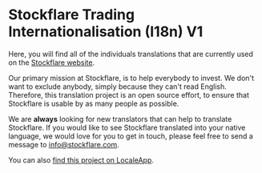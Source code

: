 # Stockflare Trading Internationalisation (I18n) V1

Here, you will find all of the individuals translations that are currently used on the [Stockflare website](https://m.stockflare.com).

Our primary mission at Stockflare, is to help everybody to invest. We don't want to exclude anybody, simply because they can't read English. Therefore, this translation project is an open source effort, to ensure that Stockflare is usable by as many people as possible.

We are __always__ looking for new translators that can help to translate Stockflare. If you would like to see Stockflare translated into your native language, we would love for you to get in touch, please feel free to send a message to [info@stockflare.com](mailto:info@stockflare.com).

You can also [find this project on LocaleApp](https://www.localeapp.com/projects/10055).
